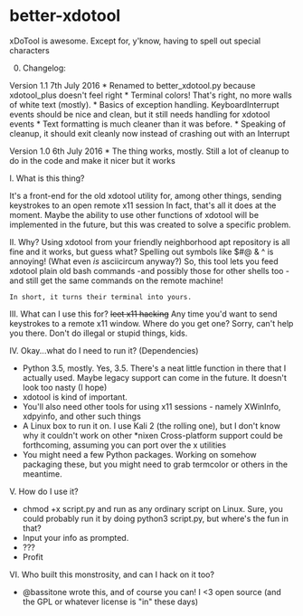 # better-xdotool
xDoTool is awesome.  Except for, y'know, having to spell out special characters

0.  Changelog:
  
  Version 1.1 7th July 2016
    * Renamed to better_xdotool.py because xdotool_plus doesn't feel right
    * Terminal colors!  That's right, no more walls of white text (mostly).
    * Basics of exception handling.  KeyboardInterrupt events should be nice and clean,
      but it still needs handling for xdotool events
    * Text formatting is much cleaner than it was before.
    * Speaking of cleanup, it should exit cleanly now instead of crashing out with an Interrupt
  
Version 1.0 6th July 2016
    * The thing works, mostly.  Still a lot of cleanup to do in the code and make it nicer
      but it works

I.  What is this thing?
  
  It's a front-end for the old xdotool utility for,
  among other things, sending keystrokes to an open remote x11 session
  In fact, that's all it does at the moment.  Maybe the ability to use other functions of
  xdotool will be implemented in the future, but this was created to solve a specific problem.

II. Why?
  Using xdotool from your friendly neighborhood apt repository is all fine and it works,
  but guess what?  Spelling out symbols like $#@ & ^ is annoying!
  (What even *is* asciicircum anyway?)
  So, this tool lets you feed xdotool plain old bash commands
  -and possibly those for other shells too -
  and still get the same commands on the remote machine!

    In short, it turns their terminal into yours.

III. What can I use this for?
  ~~leet x11 hacking~~  Any time you'd want to send keystrokes to a remote x11 window.
  Where do you get one?  Sorry, can't help you there.  Don't do illegal or stupid things, kids.

IV.  Okay...what do I need to run it?  (Dependencies)
  * Python 3.5, mostly.  Yes, 3.5.  There's a neat little function in there that I actually used.
      Maybe legacy support can come in the future.  It doesn't look too nasty (I hope)
  * xdotool is kind of important.
  * You'll also need other tools for using x11 sessions - namely XWinInfo, xdpyinfo, and other such things
  * A Linux box to run it on.  I use Kali 2 (the rolling one), but I don't know why it couldn't work on other *nixen
    Cross-platform support could be forthcoming, assuming you can port over the x utilities
  * You might need a few Python packages.  Working on somehow packaging these,
    but you might need to grab termcolor or others in the meantime.

V.  How do I use it?
  * chmod +x script.py and run as any ordinary script on Linux.
    Sure, you could probably run it by doing python3 script.py, but where's the fun in that?
  * Input your info as prompted.
  * ???
  * Profit

VI. Who built this monstrosity, and can I hack on it too?
  * @bassitone wrote this, and of course you can!  I <3 open source (and the GPL or whatever license is "in" these days)
